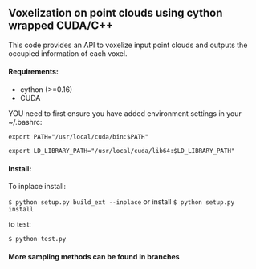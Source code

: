 ## Voxelization on point clouds using cython wrapped CUDA/C++
This code provides an API to voxelize input point clouds and outputs the occupied information of each voxel.

#### Requirements:
* cython (>=0.16)
* CUDA

YOU need to first ensure you have added environment settings in your ~/.bashrc:

`export PATH="/usr/local/cuda/bin:$PATH"`

`export LD_LIBRARY_PATH="/usr/local/cuda/lib64:$LD_LIBRARY_PATH"`

#### Install:

To inplace install:

`$ python setup.py build_ext --inplace`
or install
`$ python setup.py install`

to test:

`$ python test.py`

#### More sampling methods can be found in branches
